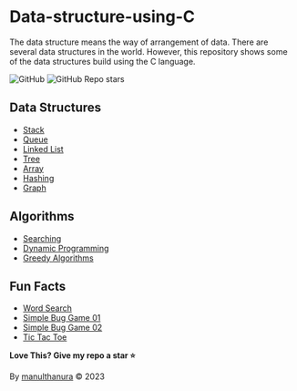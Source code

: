 # Data-structure-using-C

The data structure means the way of arrangement of data. There are several data structures in the world. However, this repository shows some of the data structures build using the C language.

![GitHub](https://img.shields.io/github/license/manulthanura/Data-structure-using-C) ![GitHub Repo stars](https://img.shields.io/github/stars/manulthanura/Data-structure-using-C)

## Data Structures
- [Stack](Stack%20Data%20structure.c)
- [Queue](Queue%20Data%20structure.c)
- [Linked List](Linked%20List%20Data%20structure.c)
- [Tree](Tree%20Data%20structure.c)
- [Array](Array%20Data%20Structure.c)
- [Hashing](Hashing%20data%20structure.c)
- [Graph](./Graph%20Data%20Structure.c)
<!-- - [Heap]()
- [Matrix]() -->
<!-- - [Miscellaneous]()
- [Searching and Sorting]()
- [Recursion and Backtracking]()
- [Dynamic Programming]()
- [Bit Manipulation]()
- [Greedy Algorithms]()
- [Pattern Searching]()
- [Geometric Algorithms]()
- [Mathematical Algorithms]()
- [Randomized Algorithms]()
- [Branch and Bound]()
- [Segment Tree]()
- [Trie]()
- [Splay Tree]()
- [Red Black Tree]()
- [B Tree]()
- [AVL Tree]()
- [K Dimensional Tree]()
- [Disjoint Set]()
- [Suffix Array]() -->

## Algorithms
- [Searching](Random%20Numbers%20Search.c)
- [Dynamic Programming](./Dynamic%20programming%20Implementation/DP.md)
- [Greedy Algorithms](./Greedy%20Implementation/Greedy%20Implementation.md)

## Fun Facts
- [Word Search](./Examples%20(Algorithms)/The%20Word%20Search%20Game)
- [Simple Bug Game 01](./Examples%20(Algorithms)/Simple%20bug%20game%20-%2001.c)
- [Simple Bug Game 02](./Examples%20(Algorithms)/Simple%20bug%20game%20-%2002.c)
- [Tic Tac Toe](./Examples%20(Algorithms)/Tic%20Tac%20Toe%20game.c)

**Love This? Give my repo a star :star:**

By [manulthanura](https://github.com/manulthanura) © 2023
